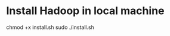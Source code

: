 Install Hadoop in local machine
===============================

chmod +x install.sh
sudo ./install.sh

